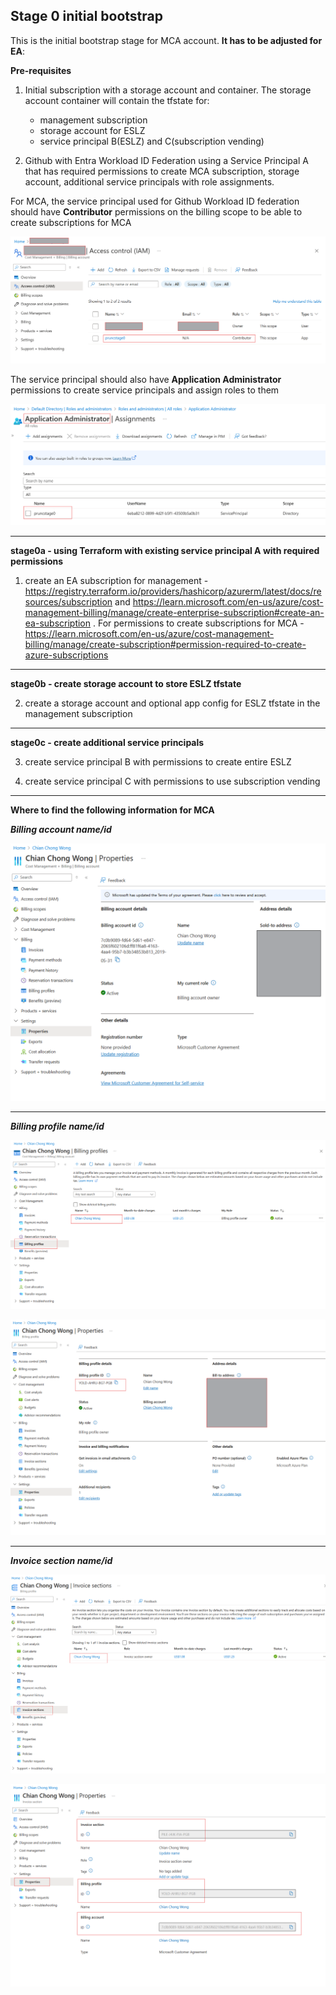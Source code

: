 ## Stage 0 initial bootstrap
This is the initial bootstrap stage for MCA account. **It has to be adjusted for EA**:

**Pre-requisites**
1. Initial subscription with a storage account and container. The storage account container will contain the tfstate for:
    - management subscription
    - storage account for ESLZ
    - service principal B(ESLZ) and C(subscription vending)

2. Github with Entra Workload ID Federation using a Service Principal A that has required permissions to create MCA subscription, storage account, additional service principals with role assignments. 


For MCA, the service principal used for Github Workload ID federation should have **Contributor** permissions on the billing scope to be able to create subscriptions for MCA

![MCAPermissions](./stage0a/images/mcapermissions.png "MCA Permissions")

The service principal should also have **Application Administrator** permissions to create service principals and assign roles to them

![appadminrole](./stage0a/images/appadminrole.png "App Admin Role")


---

**stage0a - using Terraform with existing service principal A with required permissions**

1. create an EA subscription for management - https://registry.terraform.io/providers/hashicorp/azurerm/latest/docs/resources/subscription and https://learn.microsoft.com/en-us/azure/cost-management-billing/manage/create-enterprise-subscription#create-an-ea-subscription . For permissions to create subscriptions for MCA - https://learn.microsoft.com/en-us/azure/cost-management-billing/manage/create-subscription#permission-required-to-create-azure-subscriptions 

---

**stage0b - create storage account to store ESLZ tfstate**

2. create a storage account and optional app config for ESLZ tfstate in the management subscription

---

**stage0c - create additional service principals**

3. create service principal B with permissions to create entire ESLZ

4. create service principal C with permissions to use subscription vending

---

**Where to find the following information for MCA**

***Billing account name/id***

![Billaccountid](./stage0a/images/billingaccountid.png "Billing account ID")

---

***Billing profile name/id***

![Billaccountprofile](./stage0a/images/billingprofile1.png "Billing Profile 1")

![Billaccountprofile](./stage0a/images/billingprofile2.png "Billing Profile 2")

---

***Invoice section name/id***

![Invoicesection1](./stage0a/images/invoicesection1.png "Invoice section 1")

![Invoicesection2](./stage0a/images/invoicesection2.png "Invoice section 2")